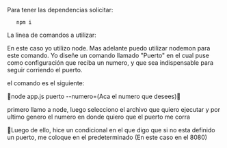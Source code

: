 Para tener las dependencias solicitar:

       npm i



La linea de comandos a utilizar:

En este caso yo utilizo node. Mas adelante puedo utilizar nodemon para este comando. Yo diseñe un comando llamado "Puerto" en el cual puse como configuración que reciba un numero, y que sea indispensable para seguir corriendo el puerto.

el comando es el siguiente:


🎇node app.js puerto --numero=(Aca el numero que desees)🎇


primero llamo a node, luego selecciono el archivo que quiero ejecutar y por ultimo genero el numero en donde quiero que el puerto me corra


🎇Luego de ello, hice un condicional en el que digo que si no esta definido un puerto, me coloque en el predeterminado (En este caso en el 8080)